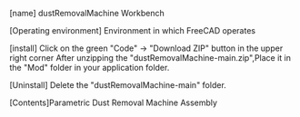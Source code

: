 [name] dustRemovalMachine Workbench

[Operating environment] Environment in which FreeCAD operates

[install] Click on the green "Code" → "Download ZIP" button in the upper right corner
After unzipping  the "dustRemovalMachine-main.zip",Place it in the "Mod" folder in your application folder.

[Uninstall] Delete the "dustRemovalMachine-main" folder.

[Contents]Parametric Dust Removal Machine Assembly
